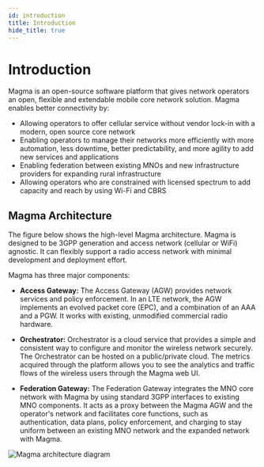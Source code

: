 ```yaml
---
id: introduction
title: Introduction
hide_title: true
---
```

# Introduction

Magma is an open-source software platform that gives network operators an open, flexible and extendable mobile core network solution. Magma enables better connectivity by:

* Allowing operators to offer cellular service without vendor lock-in with a modern, open source core network
* Enabling operators to manage their networks more efficiently with more automation, less downtime, better predictability, and more agility to add new services and applications
* Enabling federation between existing MNOs and new infrastructure providers for expanding rural infrastructure
* Allowing operators who are constrained with licensed spectrum to add capacity and reach by using Wi-Fi and CBRS

## Magma Architecture

The figure below shows the high-level Magma architecture. Magma is designed to be 3GPP generation and access network (cellular or WiFi) agnostic. It can flexibly support a radio access network with minimal development and deployment effort.

Magma has three major components:

* **Access Gateway:** The Access Gateway (AGW) provides network services and policy enforcement. In an LTE network, the AGW implements an evolved packet core (EPC), and a combination of an AAA and a PGW. It works with existing, unmodified commercial radio hardware.

* **Orchestrator:** Orchestrator is a cloud service that provides a simple and consistent way to configure and monitor the wireless network securely. The Orchestrator can be hosted on a public/private cloud. The metrics acquired through the platform allows you to see the analytics and traffic flows of the wireless users through the Magma web UI.

* **Federation Gateway:** The Federation Gateway integrates the MNO core network with Magma by using standard 3GPP interfaces to existing MNO components.  It acts as a proxy between the Magma AGW and the operator's network and facilitates core functions, such as authentication, data plans, policy enforcement, and charging to stay uniform between an existing MNO network and the expanded network with Magma.

![Magma architecture diagram](../assets/magma_overview.png?raw=true "Magma Architecture")

